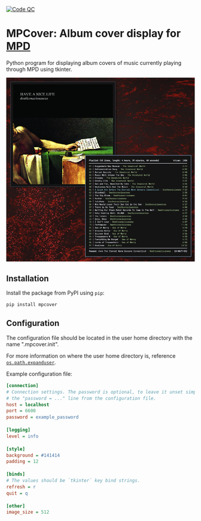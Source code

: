 [![Code QC](https://github.com/milivojevicu/mpcover/actions/workflows/check.yml/badge.svg)](https://github.com/milivojevicu/mpcover/actions/workflows/check.yml)

# MPCover: Album cover display for [MPD](https://github.com/MusicPlayerDaemon/MPD)

Python program for displaying album covers of music currently playing through MPD using tkinter.

<p align="center">
  <img src="images/screenshot_0.png" />
</p>

## Installation

Install the package from PyPI using `pip`:

```bash
pip install mpcover
```

## Configuration

The configuration file should be located in the user home directory with the name ".mpcover.init".

For more information on where the user home directory is,
reference [`os.path.expanduser`](https://docs.python.org/3/library/os.path.html#os.path.expanduser).

Example configuration file:

```ini
[connection]
# Connection settings. The password is optional, to leave it unset simply remove
# the "password = ..." line from the configuration file.
host = localhost
port = 6600
password = example_password

[logging]
level = info

[style]
background = #141414
padding = 12

[binds]
# The values should be `tkinter` key bind strings.
refresh = r
quit = q

[other]
image_size = 512
```

